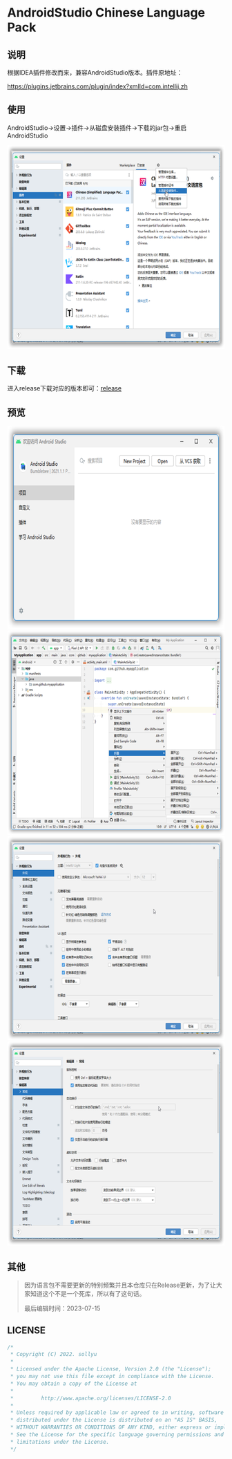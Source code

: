 # AndroidStudio Chinese Language Pack

## 说明

根据IDEA插件修改而来，兼容AndroidStudio版本。插件原地址：

<https://plugins.jetbrains.com/plugin/index?xmlId=com.intellij.zh>

## 使用

AndroidStudio->设置->插件->从磁盘安装插件->下载的jar包->重启AndroidStudio

![sshot-01.png](images/sshot-05.png)

## 下载

进入release下载对应的版本即可：[release](https://github.com/sollyu/AndroidStudioChineseLanguagePack/releases)

## 预览

![sshot-01.png](images/sshot-01.png)
![sshot-02.png](images/sshot-02.png)
![sshot-03.png](images/sshot-03.png)
![sshot-04.png](images/sshot-04.png)

## 其他

> 因为语言包不需要更新的特别频繁并且本仓库只在Release更新，为了让大家知道这个不是一个死库，所以有了这句话。
> 
> 最后编辑时间：2023-07-15

## LICENSE

```c++
/*
 * Copyright (C) 2022. sollyu
 *
 * Licensed under the Apache License, Version 2.0 (the "License");
 * you may not use this file except in compliance with the License.
 * You may obtain a copy of the License at
 *
 *         http://www.apache.org/licenses/LICENSE-2.0
 *
 * Unless required by applicable law or agreed to in writing, software
 * distributed under the License is distributed on an "AS IS" BASIS,
 * WITHOUT WARRANTIES OR CONDITIONS OF ANY KIND, either express or implied.
 * See the License for the specific language governing permissions and
 * limitations under the License.
 */
```

